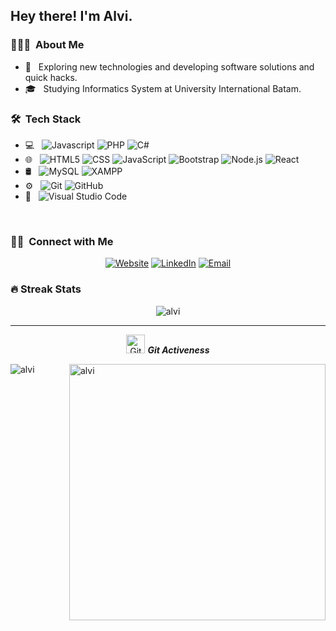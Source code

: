 <h2> Hey there! I'm Alvi.</h2>

<h3> 👩🏻‍💻 &nbsp;About Me </h3> 

- 🤔 &nbsp; Exploring new technologies and developing software solutions and quick hacks.
- 🎓 &nbsp; Studying Informatics System at University International Batam.

<h3> 🛠 &nbsp;Tech Stack</h3>

- 💻 &nbsp;
  ![Javascript](https://img.shields.io/badge/-Javascript-333333?style=flat&logo=javascript)
  ![PHP](https://img.shields.io/badge/-php-333333?style=flat&logo=php)
  ![C#](https://img.shields.io/badge/-csharp-333333?style=flat&logo=csharp)
- 🌐 &nbsp;
  ![HTML5](https://img.shields.io/badge/-HTML5-333333?style=flat&logo=HTML5)
  ![CSS](https://img.shields.io/badge/-CSS-333333?style=flat&logo=CSS3&logoColor=1572B6)
  ![JavaScript](https://img.shields.io/badge/-JavaScript-333333?style=flat&logo=javascript)
  ![Bootstrap](https://img.shields.io/badge/-Bootstrap-333333?style=flat&logo=bootstrap&logoColor=563D7C)
  ![Node.js](https://img.shields.io/badge/-Node.js-333333?style=flat&logo=node.js)
  ![React](https://img.shields.io/badge/-React-333333?style=flat&logo=react)
- 🛢 &nbsp;
  ![MySQL](https://img.shields.io/badge/-MySQL-333333?style=flat&logo=mysql)
  ![XAMPP](https://img.shields.io/badge/-xampp-333333?style=flat&logo=xampp)
- ⚙️ &nbsp;
  ![Git](https://img.shields.io/badge/-Git-333333?style=flat&logo=git)
  ![GitHub](https://img.shields.io/badge/-GitHub-333333?style=flat&logo=github)
- 🔧 &nbsp;
  ![Visual Studio Code](https://img.shields.io/badge/-Visual%20Studio%20Code-333333?style=flat&logo=visual-studio-code&logoColor=007ACC)

<br/>

<h3> 🤝🏻 &nbsp;Connect with Me </h3>

<p align="center">
<a href="alvigeovanny.netlify.app/"><img alt="Website" src="https://img.shields.io/badge/Website-https://alvigeovanny.netlify.app-blue?style=flat-square&logo=google-chrome"></a>
<a href="https://www.linkedin.com/in/alvigeovanny/"><img alt="LinkedIn" src="https://img.shields.io/badge/LinkedIn-Alvi Geovanny-blue?style=flat-square&logo=linkedin"></a>
<a href="mailto:alvigeovan29@gmail.com"><img alt="Email" src="https://img.shields.io/badge/Email-alvigeovan29@gmail.com-blue?style=flat-square&logo=gmail"></a>
</p>

### 🔥 Streak Stats
<p align="center"><img src="https://github-readme-streak-stats.herokuapp.com/?user=AlviGeo&theme=algolia" alt="alvi"  /></p>

<hr>
<p align="center">
 <img src="https://media.giphy.com/media/W5eoZHPpUx9sapR0eu/giphy.gif" width="30px" alt="Git"/>&nbsp;<i><b>Git Activeness</b></i></p>
 
<p><img align="left" src="https://github-readme-stats.vercel.app/api/top-langs?username=AlviGeo&show_icons=true&locale=en&layout=compact&theme=nightowl" alt="alvi" /></p>
<p>&nbsp;<img align="right" src="https://github-readme-stats.vercel.app/api?username=AlviGeo&show_icons=true&locale=en&theme=nightowl" alt="alvi" width="410" /></p>
<br><br><br><br>
